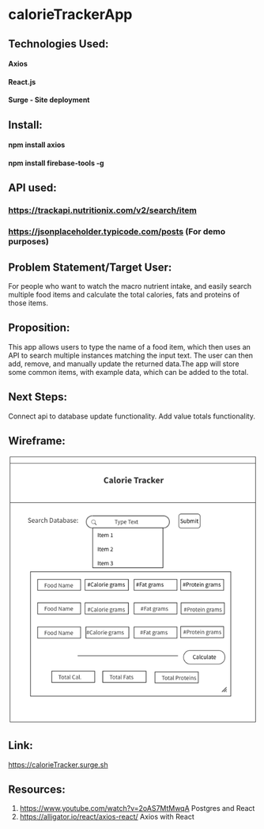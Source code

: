 # calorieTrackerApp

## Technologies Used:
#### Axios 
#### React.js
#### Surge - Site deployment

## Install:
#### npm install axios
#### npm install firebase-tools -g

## API used:
### https://trackapi.nutritionix.com/v2/search/item
### https://jsonplaceholder.typicode.com/posts (For demo purposes)

## Problem Statement/Target User:
For people who want to watch the macro nutrient intake, and easily search multiple food items and calculate the total calories, fats and proteins of those items. 

## Proposition:
This app allows users to type the name of a food item, which then uses an API to search 
multiple instances matching the input text. The user can then add, remove, and manually update the returned data.The app will store some common items, with example data, which can be added to the total.

## Next Steps:
Connect api to database update functionality.
Add value totals functionality.


## Wireframe:
![Home Page](/Wireframe/Home.png)

## Link:
https://calorieTracker.surge.sh

## Resources:
1. https://www.youtube.com/watch?v=2oAS7MtMwqA Postgres and React
2. https://alligator.io/react/axios-react/ Axios with React
